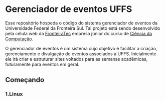 # Gerenciador de eventos UFFS 
Esse repositório hospeda o código do sistema gerenciador de eventos da Universidade Federal da Fronteira Sul. Tal projeto está sendo desenvolvido pela célula web da [FronteiraTec](http://fronteiratec.com/) empresa júnior do curso de [Ciência da Computação](https://cc.uffs.edu.br/).

O gerenciador de eventos é um sistema cujo objetivo é facilitar a criação, gerenciamento e divulgação de eventos associados à UFFS. Inicialmente ele irá criar e estruturar sites voltados para as semanas acadêmicas, futuramente para eventos em geral.

## Começando
### 1.Linux
